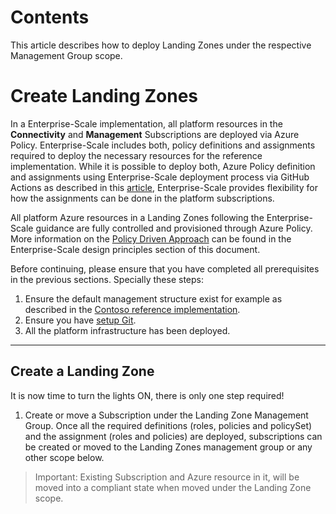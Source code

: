 
# Contents

This article describes how to deploy Landing Zones under the respective Management Group scope.

# Create Landing Zones

In a Enterprise-Scale implementation, all platform resources in the __Connectivity__ and __Management__ Subscriptions are deployed via Azure Policy. Enterprise-Scale includes both, policy definitions and assignments required to deploy the necessary resources for the reference implementation. While it is possible to deploy both, Azure Policy definition and assignments using Enterprise-Scale deployment process via GitHub Actions as described in this [article](./deploy-new-policy-assignment.md), Enterprise-Scale provides flexibility for how the assignments can be done in the platform subscriptions.

All platform Azure resources in a Landing Zones following the Enterprise-Scale guidance are fully controlled and provisioned through Azure Policy. More information on the [Policy Driven Approach](https://docs.microsoft.com/en-us/azure/cloud-adoption-framework/ready/enterprise-scale/design-principles) can be found in the Enterprise-Scale design principles section of this document.

Before continuing, please ensure that you have completed all prerequisites in the previous sections. Specially these steps:

1. Ensure the default management structure exist for example as described in the [Contoso reference implementation](../reference/contoso/Readme.md).
2. Ensure you have [setup Git](setup-github.md).
3. All the platform infrastructure has been deployed.

---

## Create a Landing Zone

It is now time to turn the lights ON, there is only one step required!

1. Create or move a Subscription under the Landing Zone Management Group.
   Once all the required definitions (roles, policies and policySet) and the assignment (roles and policies) are deployed, subscriptions can be created or moved to the Landing Zones management group or any other scope below.

> Important: Existing Subscription and Azure resource in it, will be moved into a compliant state when moved under the Landing Zone scope.
